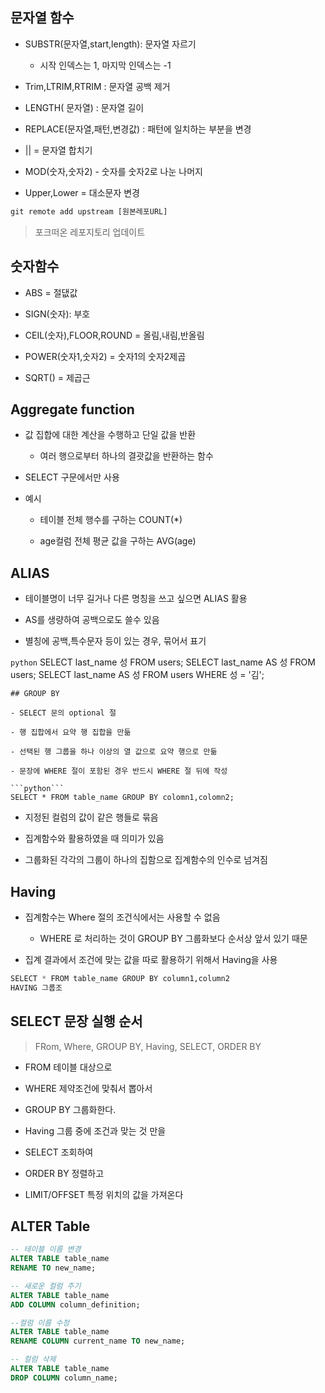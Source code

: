 ## 문자열 함수

- SUBSTR(문자열,start,length): 문자열 자르기
  
  - 시작 인덱스는 1, 마지막 인덱스는 -1

- Trim,LTRIM,RTRIM : 문자열  공백 제거

- LENGTH( 문자열) : 문자열 길이

- REPLACE(문자열,패턴,변경값) : 패턴에 일치하는 부분을 변경

- || = 문자열 합치기

- MOD(숫자,숫자2) - 숫자를 숫자2로 나눈 나머지

- Upper,Lower = 대소문자 변경

```python
git remote add upstream [원본레포URL]
```

> 포크떠온 레포지토리 업데이트

## 숫자함수

- ABS = 절댒값

- SIGN(숫자): 부호

- CEIL(숫자),FLOOR,ROUND = 올림,내림,반올림

- POWER(숫자1,숫자2) = 숫자1의 숫자2제곱

- SQRT() = 제곱근

## Aggregate function

- 값 집합에 대한 계산을 수행하고 단일 값을 반환
  
  - 여러 행으로부터 하나의 결괏값을 반환하는 함수

- SELECT 구문에서만 사용

- 예시
  
  - 테이블 전체 행수를 구하는 COUNT(*)
  
  - age컬럼 전체 평균 값을 구하는 AVG(age)

## ALIAS

- 테이블명이 너무 길거나 다른 명칭을 쓰고 싶으면 ALIAS 활용

- AS를 생량하여 공백으로도 쓸수 있음

- 별칭에 공백,특수문자 등이 있는 경우, 묶어서 표기

```python```
SELECT last_name 성 FROM users;
SELECT last_name AS 성 FROM users;
SELECT last_name AS 성 FROM users WHERE 성 = '김';

```
## GROUP BY

- SELECT 문의 optional 절

- 행 집합에서 요약 행 집합을 만듦

- 선택된 행 그룹을 하나 이상의 열 값으로 요약 행으로 만듦

- 문장에 WHERE 절이 포함된 경우 반드시 WHERE 절 뒤에 작성

```python```
SELECT * FROM table_name GROUP BY colomn1,colomn2;
```

- 지정된 컬럼의 값이 같은 행들로 묶음

- 집계함수와 활용하였을 때 의미가 있음

- 그룹화된 각각의 그룹이 하나의 집함으로 집계함수의 인수로 넘겨짐

## Having

- 집계함수는 Where 절의 조건식에서는 사용할 수 없음
  
  - WHERE 로 처리하는 것이 GROUP BY 그룹화보다 순서상 앞서 있기 때문

- 집계 결과에서 조건에 맞는 값을 따로 활용하기 위해서 Having을 사용

```python
SELECT * FROM table_name GROUP BY column1,column2 
HAVING 그룹조
```

## SELECT 문장 실행 순서

> FRom, Where, GROUP BY, Having, SELECT, ORDER BY

- FROM 테이블 대상으로

- WHERE 제약조건에 맞춰서 뽑아서

- GROUP BY 그룹화한다.

- Having 그룹 중에 조건과 맞는 것 만을

- SELECT 조회하여

- ORDER BY 정렬하고

- LIMIT/OFFSET 특정 위치의 값을 가져온다

## ALTER Table

```sql
-- 테이블 이름 변경
ALTER TABLE table_name
RENAME TO new_name;
```

```sql
-- 새로운 컬럼 주기
ALTER TABLE table_name
ADD COLUMN column_definition;
```

```sql
--컬럼 이름 수정
ALTER TABLE table_name
RENAME COLUMN current_name TO new_name;
```

```sql
-- 컬럼 삭제
ALTER TABLE table_name
DROP COLUMN column_name;
```
